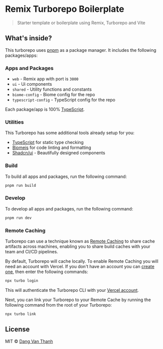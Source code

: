# Remix Turborepo Boilerplate

> Starter template or boilerplate using Remix, Turborepo and Vite

## What's inside?

This turborepo uses [pnpm](https://pnpm.io) as a package manager. It includes the following packages/apps:

### Apps and Packages

- `web` - Remix app with port is `3000`
- `ui` - Ui components
- `shared` - Utility functions and constants
- `biome-config` - Biome config for the repo
- `typescript-config` - TypeScript config for the repo

Each package/app is 100% [TypeScript](https://www.typescriptlang.org/).

### Utilities

This Turborepo has some additional tools already setup for you:

- [TypeScript](https://www.typescriptlang.org/) for static type checking
- [Biomejs](https://biomejs.dev) for code linting and formatting
- [Shadcn/ui](https://ui.shadcn.com) - Beautifully designed components

### Build

To build all apps and packages, run the following command:

```bash
pnpm run build
````

### Develop

To develop all apps and packages, run the following command:

```bash
pnpm run dev
````

### Remote Caching

Turborepo can use a technique known as [Remote Caching](https://turbo.build/repo/docs/core-concepts/remote-caching) to share cache artifacts across machines, enabling you to
 share build caches with your team and CI/CD pipelines.

By default, Turborepo will cache locally. To enable Remote Caching you will need an account with Vercel. If you don't have an account you can [create one](https://vercel.com/signup), then enter the following commands:

```bash
npx turbo login
````

This will authenticate the Turborepo CLI with your [Vercel account](https://vercel.com/docs/concepts/personal-accounts/overview).

Next, you can link your Turborepo to your Remote Cache by running the following command from the root of your Turborepo:

```bash
npx turbo link
````

## License

MIT © [Dang Van Thanh](https://dangthanh.org)
